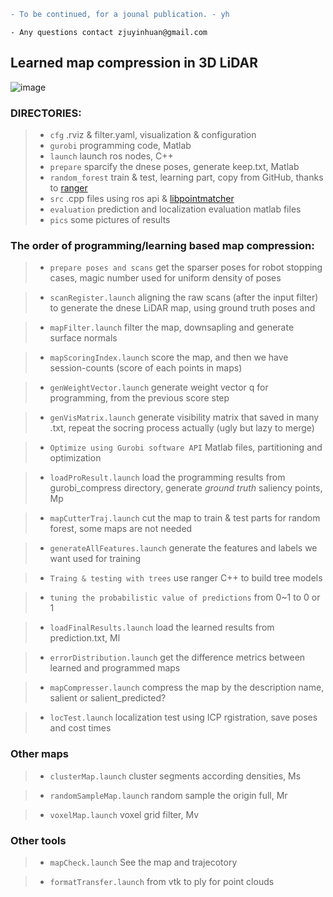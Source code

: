 ```diff
- To be continued, for a jounal publication. - yh
```

```
- Any questions contact zjuyinhuan@gmail.com
```

## Learned map compression in 3D LiDAR

![image](https://github.com/ZJUYH/map_compression/blob/master/pics/system.png)

### DIRECTORIES:

> + `cfg`
	.rviz & filter.yaml, visualization & configuration
> + `gurobi`
	programming code, Matlab
> + `launch`
	launch ros nodes, C++
> + `prepare`
	sparcify the dnese poses, generate keep.txt, Matlab
> + `random_forest`
	train & test, learning part, copy from GitHub, thanks to [ranger](https://github.com/your/project/tags)
> + `src`
	.cpp files using ros api & [libpointmatcher](https://github.com/ethz-asl/libpointmatcher)
> + `evaluation`
	prediction and localization evaluation matlab files
> + `pics`
	some pictures of results

### The order of programming/learning based map compression:

> + `prepare poses and scans`
	get the sparser poses for robot stopping cases, magic number used for uniform density of poses

> + `scanRegister.launch`
	aligning the raw scans (after the input filter) to generate the dnese LiDAR map, using ground truth poses and 

> + `mapFilter.launch`
	filter the map, downsapling and generate surface normals

> + `mapScoringIndex.launch`
	score the map, and then we have session-counts (score of each points in maps)

> + `genWeightVector.launch`
	generate weight vector q for programming, from the previous score step

> + `genVisMatrix.launch`
	generate visibility matrix that saved in many .txt, repeat the socring process actually (ugly but lazy to merge)

> + `Optimize using Gurobi software API`
 	Matlab files, partitioning and optimization

> + `loadProResult.launch`
	load the programming results from gurobi_compress directory, generate *ground truth* saliency points, Mp

> + `mapCutterTraj.launch`
	cut the map to train & test parts for random forest, some maps are not needed

> + `generateAllFeatures.launch`
	generate the features and labels we want used for training

> + `Traing & testing with trees`
	use ranger C++ to build tree models

> + `tuning the probabilistic value of predictions`
	from 0~1 to 0 or 1

> + `loadFinalResults.launch`
	load the learned results from prediction.txt, Ml

> + `errorDistribution.launch`
    get the difference metrics between learned and programmed maps 

> + `mapCompresser.launch`
	compress the map by the description name, salient or salient_predicted?	

> + `locTest.launch`
	localization test using ICP rgistration, save poses and cost times

### Other maps

> + `clusterMap.launch`
	cluster segments according densities, Ms

> + `randomSampleMap.launch`
    random sample the origin full, Mr

> + `voxelMap.launch`
	voxel grid filter, Mv

### Other tools

> + `mapCheck.launch`
	See the map and trajecotory

> + `formatTransfer.launch`
	from vtk to ply for point clouds
   
